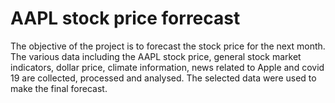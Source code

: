 # AAPL stock price forrecast

The objective of the project is to forecast the stock price for the next month. The various data including the AAPL stock price, general stock market indicators, dollar price, climate information, news related to Apple and covid 19 are collected, processed and analysed. The selected data were used to make the final forecast.

